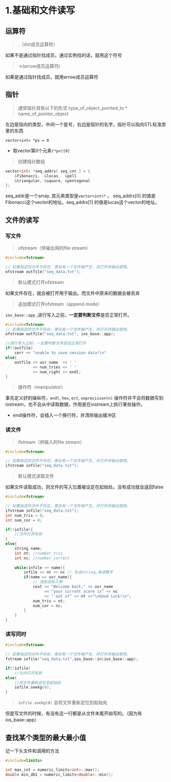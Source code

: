 # 1.基础和文件读写

## 运算符

> .（dot成员运算符）
> 

如果不是通过指针找成员，通过实例找的话，就用这个符号

> ->(arrow成员运算符)
> 

如果是通过指针找成员，就用arrow成员运算符

## 指针

> 通常指针具有以下的形式
type_of_object_pointed_to * name_of_pointer_object
> 

左边是指向的类型，中间一个星号，右边是指针的名字。指针可以指向STL标准库里的东西

`vector<int> *pv = 0` 

- 取vector第0个元素`(*pv)[0]`

> 创建指针数组
> 

```cpp
vector<int> *seq_addrs[ seq_cnt ] = {
	&fibonacci,  &lucas,  &pell
	&triangular, &square, &pentagonal
};
```

seq_addr是一个array, 其元素类型是`vector<int>*` 。 seq_addrs[0] 的值是Fibonacci这个vector的地址。seq_addrs[1] 的值是lucas这个vector的地址。

## 文件的读写

### 写文件

> ofstream（供输出用的file stream）
> 

```cpp
#include<fstream>

// 如果指定的文件不存在，便会有一个文件被产生，并打开供输出使用。
ofstream outfile("seq_data.txt");
```

> 默认模式打开ofstream
> 

如果文件存在，就会被打开用于输出。而文件中原来的数据会被丢弃

> 追加模式打开ofstream（append mode）
> 

`ios_base::app` ,进行写入之前，**一定要判断文件**是否正常打开。

```cpp
#include<fstream>
// 如果指定的文件不存在，便会有一个文件被产生，并打开供输出使用。
ofstream outfile("seq_data.txt", ios_base::app);

//进行写入之前，一定要判断文件是否正常打开
if(!outfile)
	cerr << "unable to save session data!\n"
else{
	outfile << usr_name  << ' '
		    << num_tries << ' '
			<< num_right << endl;
}
```

> 操作符（manipulator）
> 

事先定义好的操纵符，`endl`, `hex`, `oct`, `seprecision(n)` 操作符并不会将数据写到iostream，也不会从中读取数据，作用是在iostream上执行某些操作。

- endl操作符，会插入一个换行符，并清除输出缓冲区

### 读文件

> ifstream（供输入的file stream）
> 

```cpp
#include<fstream>

// 如果指定的文件不存在，便会有一个文件被产生，并打开供输出使用。
ifstream infile("seq_data.txt");
```

> 默认模式读取文件
> 

如果文件读取成功，则文件的写入位置被设定在起始处。没有成功就会返回false

```cpp
#include<fstream>

// 如果指定的文件不存在，便会有一个文件被产生，并打开供输出使用。
ifstream infile("seq_data.txt");
int num_tris = 0;
int num_cor = 0;

if(!infile){
	//文件打开失败
}
else{
	string name;
	int nt; //number_tris
	int nc; //number_correct
	
	while(infile >> name){
		infile >> nt >> nc // 先读string,再读数字
		if(name == usr_name){
			// 找到目标人物
			cout << "Welcome back," << usr_name  
				 << "your current score is" << nc
				 << " out of" << nt <<"\nGood Luck!\n";
			num_tris = nt;
			num_cor = nc;
		}
	}
}
```

### 读写同时

```cpp
#include<fstream>

// 如果指定的文件不存在，便会有一个文件被产生，并打开供输出使用。
fstream iofile("seq_data.txt",ios_base::in|ios_base::app);

if(!iofile)
	//文件打开失败
else{
	//将文件重新定位至起始处
	iofile.seekg(0);
}
```

> `iofile.seekg(0)` 会将文件重新定位到起始处
> 

但是写文件的时候，有没有这一行都是从文件末尾开始写的。（因为有ios_base::app）

## 查找某个类型的最大最小值

记一下头文件和调用的方法

```cpp
#include<limits>

int max_int = numeric_limits<int>::max();
double min_db1 = numeric_limits<double>::min();
```